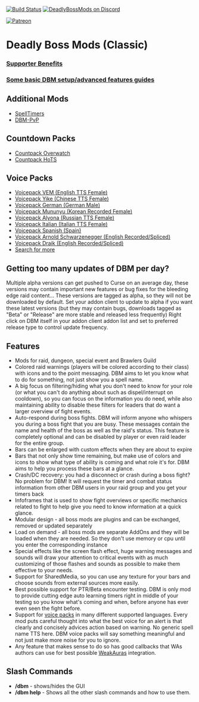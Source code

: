 [![Build Status](https://github.com/DeadlyBossMods/DBM-Classic/workflows/CI/badge.svg)](https://github.com/DeadlyBossMods/DBM-Classic/actions?workflow=CI)
[![DeadlyBossMods on Discord](https://img.shields.io/badge/discord-DeadlyBossMods-738bd7.svg?style=flat)](https://discord.gg/DeadlyBossMods) 

[![Patreon](https://media.forgecdn.net/attachments/76/25/patreon-medium-button.png)](https://www.patreon.com/deadlybossmods)

# Deadly Boss Mods (Classic)
### [Supporter Benefits](https://www.deadlybossmods.com/forum/viewtopic.php?f=7&t=428#p1180)
### [Some basic DBM setup/advanced features guides](https://github.com/DeadlyBossMods/DeadlyBossMods/wiki)

## Additional Mods
* [SpellTimers](https://curseforge.com/wow/addons/dbm-spelltimers)
* [DBM-PvP](https://curseforge.com/wow/addons/dbm-pvp)

## Countdown Packs
* [Countpack Overwatch](https://curseforge.com/wow/addons/deadly-boss-mods-dbm-overwatch-countdown-pack)
* [Countpack HoTS](https://curseforge.com/wow/addons/deadly-boss-mods-dbm-heroes-of-the-storm-hots)

## Voice Packs
* [Voicepack VEM (English TTS Female)](https://curseforge.com/wow/addons/dbm-voicepack-vem)
* [Voicepack Yike (Chinese TTS Female)](https://curseforge.com/wow/addons/dbm-voicepack-yike)
* [Voicepack German (German Male)](http://curseforge.com/wow/addons/dbm-voicepack-german)
* [Voicepack Mununyu (Korean Recorded Female)](https://curseforge.com/wow/addons/dbm-voicepack-mununyu)
* [Voicepack Alyona (Russian TTS Female)](https://curseforge.com/wow/addons/dbm-voicepack-russian)
* [Voicepack Italian (Italian TTS Female)](https://curseforge.com/wow/addons/dbm-voicepack-italian)
* [Voicepack Spanish (Spain)](https://curseforge.com/wow/addons/dbm-voicepack-spanish-spain)
* [Voicepack Arnold Schwarzenegger (English Recorded/Spliced)](https://curseforge.com/wow/addons/arnold-schwarzenegger-vem-dbm)
* [Voicepack Draik (English Recorded/Spliced)](https://curseforge.com/wow/addons/dbm-vpdraik)
* [Search for more](https://curseforge.com/wow/addons/search?search=dbm+voice)

## Getting too many updates of DBM per day?
Multiple alpha versions can get pushed to Curse on an average day, these versions may contain important new features or bug fixes for the bleeding edge raid content... These versions are tagged as alpha, so they will not be downloaded by default. Set your addon client to update to alpha if you want these latest versions (but they may contain bugs, downloads tagged as "Beta" or "Release" are more stable and released less frequently)
Right click on DBM itself in your addon client addon list and set to preferred release type to control update frequency.

## Features
* Mods for raid, dungeon, special event and Brawlers Guild
* Colored raid warnings (players will be colored according to their class) with icons and to the point messaging. DBM aims to let you know what to do for something, not just show you a spell name.
* A big focus on filtering/hiding what you don't need to know for your role (or what you can't do anything about such as dispel/interrupt on cooldown), so you can focus on the information you do need, while also maintaining ability to disable these filters for leaders that do want a larger overview of fight events.
* Auto-respond during boss fights. DBM will inform anyone who whispers you during a boss fight that you are busy. These messages contain the name and health of the boss as well as the raid's status. This feature is completely optional and can be disabled by player or even raid leader for the entire group.
* Bars can be enlarged with custom effects when they are about to expire
* Bars that not only show time remaining, but make use of colors and icons to show what type of ability is coming and what role it's for. DBM aims to help you process these bars at a glance.
* Crash/DC recovery: you had a disconnect or crash during a boss fight? No problem for DBM! It will request the timer and combat status information from other DBM users in your raid group and you get your timers back
* Infoframes that is used to show fight overviews or specific mechanics related to fight to help give you need to know information at a quick glance.
* Modular design - all boss mods are plugins and can be exchanged, removed or updated separately
* Load on demand - all boss mods are separate AddOns and they will be loaded when they are needed. So they don't use memory or cpu until you enter the corresponding instance
* Special effects like the screen flash effect, huge warning messages and sounds will draw your attention to critical events with as much customizing of those flashes and sounds as possible to make them effective to your needs.
* Support for SharedMedia, so you can use any texture for your bars and choose sounds from external sources more easily.
* Best possible support for PTR/Beta encounter testing. DBM is only mod to provide cutting edge auto learning timers right in middle of your testing so you know what's coming and when, before anyone has ever even seen the fight before.
* Support for [voice packs](https://curseforge.com/wow/addons/dbm-voicepack-vem) in many different supported languages. Every mod puts careful thought into what the best voice for an alert is that clearly and concisely advices action based on warning. No generic spell name TTS here. DBM voice packs will say something meaningful and not just make more noise for you to ignore.
* Any feature that makes sense to do so has good callbacks that WAs authors can use for best possible [WeakAuras](https://www.wowace.com/projects/weakauras-2) integration.

## Slash Commands
* __/dbm__ - shows/hides the GUI
* __/dbm help__ - Shows all the other slash commands and how to use them.
